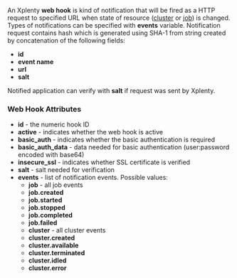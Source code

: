 An Xplenty **web hook** is kind of notification that will be fired as a HTTP request to specified URL when state of resource ([cluster](https://github.com/xplenty/xplenty-api-doc-v2/blob/master/resources/cluster.md) or [job](https://github.com/xplenty/xplenty-api-doc-v2/blob/master/resources/job.md)) is changed. Types of notifications can be specified with **events** variable.
Notification request contains hash which is generated using SHA-1 from string created by concatenation of the following fields:

* **id**
* **event name**
* **url**
* **salt**

Notified application can verify with **salt** if request was sent by Xplenty.

### Web Hook Attributes

* **id** - the numeric hook ID
* **active** - indicates whether the web hook is active
* **basic_auth** - indicates whether the basic authentication is required
* **basic_auth_data** - data needed for basic authentication (user:password encoded with base64)
* **insecure_ssl** - indicates whether SSL certificate is verified
* **salt** - salt needed for verification
* **events** - list of notification events. Possible values:
  * **job** - all job events
  * **job.created**
  * **job.started**
  * **job.stopped**
  * **job.completed**
  * **job.failed**
  * **cluster** - all cluster events
  * **cluster.created**
  * **cluster.available**
  * **cluster.terminated**
  * **cluster.idled**
  * **cluster.error**

